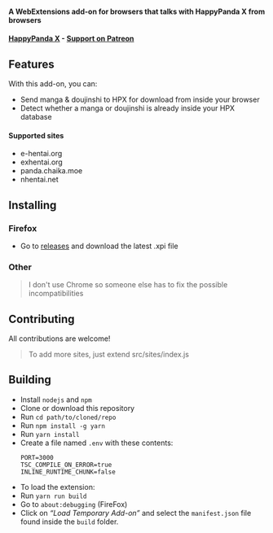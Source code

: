 #### A WebExtensions add-on for browsers that talks with HappyPanda X from browsers

#### [HappyPanda X](https://github.com/happypandax/happypandax/) - [Support on Patreon](https://www.patreon.com/twiddly)

## Features

With this add-on, you can:

- Send manga & doujinshi to HPX for download from inside your browser
- Detect whether a manga or doujinshi is already inside your HPX database

#### Supported sites

- e-hentai.org
- exhentai.org
- panda.chaika.moe
- nhentai.net

## Installing

### Firefox

- Go to [releases](https://github.com/happypandax/extension/releases) and download the latest .xpi file

### Other

> I don't use Chrome so someone else has to fix the possible incompatibilities

## Contributing

All contributions are welcome!

> To add more sites, just extend src/sites/index.js

## Building

- Install `nodejs` and `npm`
- Clone or download this repository
- Run `cd path/to/cloned/repo`
- Run `npm install -g yarn`
- Run `yarn install`
- Create a file named `.env` with these contents:
    ```
    PORT=3000
    TSC_COMPILE_ON_ERROR=true
    INLINE_RUNTIME_CHUNK=false
    ```
- To load the extension:
- Run `yarn run build`
- Go to `about:debugging` (FireFox)
- Click on *“Load Temporary Add-on”* and select the `manifest.json` file found inside the `build` folder.